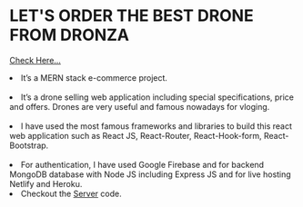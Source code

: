 # LET'S ORDER THE BEST DRONE FROM DRONZA

<a href="https://drone-za-999.netlify.app/">Check Here...</a>

<li>It’s a MERN stack e-commerce project.</li>
<br />
<li>It’s a drone selling web application including special specifications, price and offers. Drones are very useful and famous nowadays for vloging.</li>
<br />
<li>I have used the most famous frameworks and libraries to build this react web application such as React JS, React-Router, React-Hook-form, React-Bootstrap.</li>
<br />
<li>For authentication, I have used Google Firebase and for backend MongoDB database with Node JS including Express JS and for live hosting Netlify and Heroku.</li>

<li>
Checkout the <a href="https://github.com/Assignments-beginner/dronza-server">Server</a> code.
</li>
